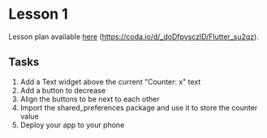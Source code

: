 # Lesson 1

Lesson plan available [here](https://coda.io/d/_doDfpysczlD/Flutter_su2qz) (https://coda.io/d/_doDfpysczlD/Flutter_su2qz).

## Tasks
  1. Add a Text widget above the current "Counter: x" text
  2. Add a button to decrease
  3. Align the buttons to be next to each other
  4. Import the shared_preferences package and use it to store the counter value
  5. Deploy your app to your phone